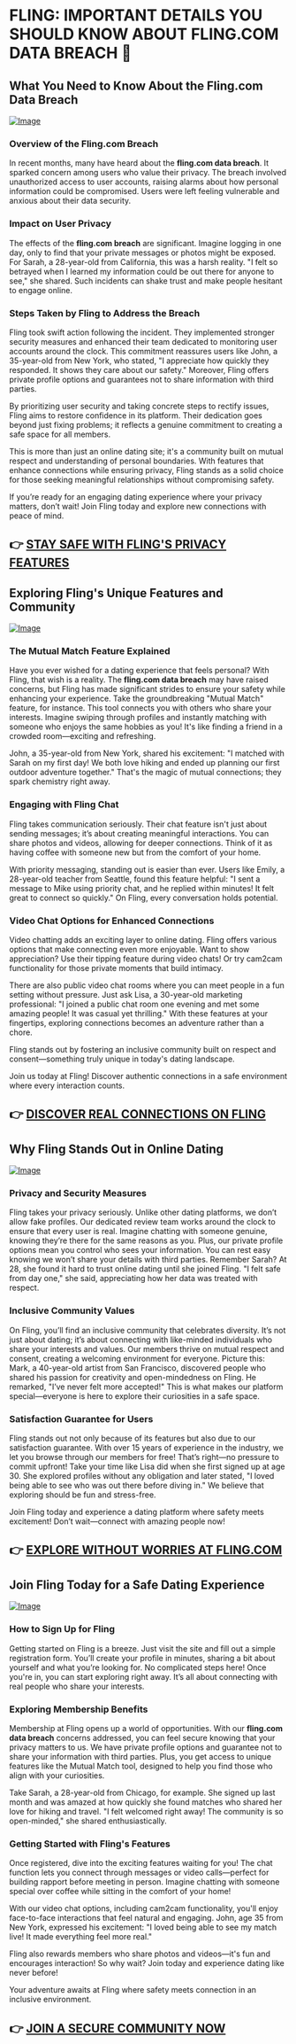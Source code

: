 # FLING: IMPORTANT DETAILS YOU SHOULD KNOW ABOUT FLING.COM DATA BREACH 🚨

## What You Need to Know About the Fling.com Data Breach
[![Image](None)](https://gchaffi.com/aLdd0zQf)

### Overview of the Fling.com Breach  
In recent months, many have heard about the **fling.com data breach**. It sparked concern among users who value their privacy. The breach involved unauthorized access to user accounts, raising alarms about how personal information could be compromised. Users were left feeling vulnerable and anxious about their data security.

### Impact on User Privacy  
The effects of the **fling.com breach** are significant. Imagine logging in one day, only to find that your private messages or photos might be exposed. For Sarah, a 28-year-old from California, this was a harsh reality. "I felt so betrayed when I learned my information could be out there for anyone to see," she shared. Such incidents can shake trust and make people hesitant to engage online.

### Steps Taken by Fling to Address the Breach  
Fling took swift action following the incident. They implemented stronger security measures and enhanced their team dedicated to monitoring user accounts around the clock. This commitment reassures users like John, a 35-year-old from New York, who stated, "I appreciate how quickly they responded. It shows they care about our safety."  Moreover, Fling offers private profile options and guarantees not to share information with third parties.

By prioritizing user security and taking concrete steps to rectify issues, Fling aims to restore confidence in its platform. Their dedication goes beyond just fixing problems; it reflects a genuine commitment to creating a safe space for all members.

This is more than just an online dating site; it's a community built on mutual respect and understanding of personal boundaries. With features that enhance connections while ensuring privacy, Fling stands as a solid choice for those seeking meaningful relationships without compromising safety.

If you’re ready for an engaging dating experience where your privacy matters, don’t wait! Join Fling today and explore new connections with peace of mind.



## 👉 [STAY SAFE WITH FLING'S PRIVACY FEATURES](https://gchaffi.com/aLdd0zQf)

## Exploring Fling's Unique Features and Community  
[![Image](None)](https://gchaffi.com/aLdd0zQf)  

### The Mutual Match Feature Explained  
Have you ever wished for a dating experience that feels personal? With Fling, that wish is a reality. The **fling.com data breach** may have raised concerns, but Fling has made significant strides to ensure your safety while enhancing your experience. Take the groundbreaking "Mutual Match" feature, for instance. This tool connects you with others who share your interests. Imagine swiping through profiles and instantly matching with someone who enjoys the same hobbies as you! It's like finding a friend in a crowded room—exciting and refreshing.

John, a 35-year-old from New York, shared his excitement: "I matched with Sarah on my first day! We both love hiking and ended up planning our first outdoor adventure together." That's the magic of mutual connections; they spark chemistry right away.

### Engaging with Fling Chat  
Fling takes communication seriously. Their chat feature isn't just about sending messages; it’s about creating meaningful interactions. You can share photos and videos, allowing for deeper connections. Think of it as having coffee with someone new but from the comfort of your home.

With priority messaging, standing out is easier than ever. Users like Emily, a 28-year-old teacher from Seattle, found this feature helpful: "I sent a message to Mike using priority chat, and he replied within minutes! It felt great to connect so quickly." On Fling, every conversation holds potential.

### Video Chat Options for Enhanced Connections  
Video chatting adds an exciting layer to online dating. Fling offers various options that make connecting even more enjoyable. Want to show appreciation? Use their tipping feature during video chats! Or try cam2cam functionality for those private moments that build intimacy.

There are also public video chat rooms where you can meet people in a fun setting without pressure. Just ask Lisa, a 30-year-old marketing professional: "I joined a public chat room one evening and met some amazing people! It was casual yet thrilling." With these features at your fingertips, exploring connections becomes an adventure rather than a chore.

Fling stands out by fostering an inclusive community built on respect and consent—something truly unique in today's dating landscape.

Join us today at Fling! Discover authentic connections in a safe environment where every interaction counts.



## 👉 [DISCOVER REAL CONNECTIONS ON FLING](https://gchaffi.com/aLdd0zQf)

## Why Fling Stands Out in Online Dating  
[![Image](None)](https://gchaffi.com/aLdd0zQf)  

### Privacy and Security Measures  
Fling takes your privacy seriously. Unlike other dating platforms, we don’t allow fake profiles. Our dedicated review team works around the clock to ensure that every user is real. Imagine chatting with someone genuine, knowing they’re there for the same reasons as you. Plus, our private profile options mean you control who sees your information. You can rest easy knowing we won’t share your details with third parties. Remember Sarah? At 28, she found it hard to trust online dating until she joined Fling. "I felt safe from day one," she said, appreciating how her data was treated with respect.

### Inclusive Community Values  
On Fling, you’ll find an inclusive community that celebrates diversity. It’s not just about dating; it’s about connecting with like-minded individuals who share your interests and values. Our members thrive on mutual respect and consent, creating a welcoming environment for everyone. Picture this: Mark, a 40-year-old artist from San Francisco, discovered people who shared his passion for creativity and open-mindedness on Fling. He remarked, "I’ve never felt more accepted!" This is what makes our platform special—everyone is here to explore their curiosities in a safe space.

### Satisfaction Guarantee for Users  
Fling stands out not only because of its features but also due to our satisfaction guarantee. With over 15 years of experience in the industry, we let you browse through our members for free! That’s right—no pressure to commit upfront! Take your time like Lisa did when she first signed up at age 30. She explored profiles without any obligation and later stated, "I loved being able to see who was out there before diving in." We believe that exploring should be fun and stress-free.

Join Fling today and experience a dating platform where safety meets excitement! Don’t wait—connect with amazing people now!



## 👉 [EXPLORE WITHOUT WORRIES AT FLING.COM](https://gchaffi.com/aLdd0zQf)

## Join Fling Today for a Safe Dating Experience
[![Image](None)](https://gchaffi.com/aLdd0zQf)

### How to Sign Up for Fling  
Getting started on Fling is a breeze. Just visit the site and fill out a simple registration form. You’ll create your profile in minutes, sharing a bit about yourself and what you’re looking for. No complicated steps here! Once you're in, you can start exploring right away. It’s all about connecting with real people who share your interests.

### Exploring Membership Benefits  
Membership at Fling opens up a world of opportunities. With our **fling.com data breach** concerns addressed, you can feel secure knowing that your privacy matters to us. We have private profile options and guarantee not to share your information with third parties. Plus, you get access to unique features like the Mutual Match tool, designed to help you find those who align with your curiosities.

Take Sarah, a 28-year-old from Chicago, for example. She signed up last month and was amazed at how quickly she found matches who shared her love for hiking and travel. "I felt welcomed right away! The community is so open-minded," she shared enthusiastically.

### Getting Started with Fling's Features  
Once registered, dive into the exciting features waiting for you! The chat function lets you connect through messages or video calls—perfect for building rapport before meeting in person. Imagine chatting with someone special over coffee while sitting in the comfort of your home!

With our video chat options, including cam2cam functionality, you'll enjoy face-to-face interactions that feel natural and engaging. John, age 35 from New York, expressed his excitement: "I loved being able to see my match live! It made everything feel more real."  

Fling also rewards members who share photos and videos—it's fun and encourages interaction! So why wait? Join today and experience dating like never before!

Your adventure awaits at Fling where safety meets connection in an inclusive environment.



## 👉 [JOIN A SECURE COMMUNITY NOW](https://gchaffi.com/aLdd0zQf)